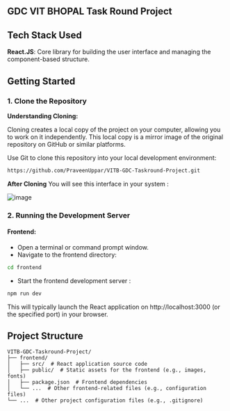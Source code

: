 ## GDC VIT BHOPAL Task Round Project


## Tech Stack Used

**React.JS**: Core library for building the user interface and managing the component-based structure.

## Getting Started

### 1. Clone the Repository

**Understanding Cloning:**

Cloning creates a local copy of the project on your computer, allowing you to work on it independently. This local copy is a mirror image of the original repository on GitHub or similar platforms.

Use Git to clone this repository into your local development environment:

```bash
https://github.com/PraveenUppar/VITB-GDC-Taskround-Project.git
```

**After Cloning**
You will see this interface in your system :

![image](https://github.com/PraveenUppar/VITB-GDC-Taskround-Project/blob/d94b0d76de64e4a4a2e230598b8449cda223be71/Project%20File%20Setup.png)

### 2. Running the Development Server

#### Frontend:

- Open a terminal or command prompt window.
- Navigate to the frontend directory:

```Bash
cd frontend
```

- Start the frontend development server :

```Bash
npm run dev
```

This will typically launch the React application on http://localhost:3000 (or the specified port) in your browser.


## Project Structure

```
VITB-GDC-Taskround-Project/
├── frontend/
│   ├── src/  # React application source code
│   ├── public/  # Static assets for the frontend (e.g., images, fonts)
│   ├── package.json  # Frontend dependencies
│   └── ...  # Other frontend-related files (e.g., configuration files)
└── ...  # Other project configuration files (e.g., .gitignore)
```
